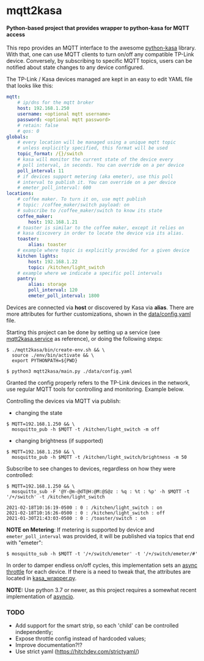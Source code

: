 # mqtt2kasa
#### Python-based project that provides wrapper to python-kasa for MQTT access

This repo provides an MQTT interface to the awesome [python-kasa](https://github.com/python-kasa/python-kasa) library.
With that, one can use MQTT clients to turn on/off any compatible TP-Link device. Conversely, by subscribing
to specific MQTT topics, users can be notified about state changes to any device configured.

The TP-Link / Kasa devices managed are kept in an easy to edit YAML file that looks like this:

```yaml
mqtt:
    # ip/dns for the mqtt broker
    host: 192.168.1.250
    username: <optional mqtt username>
    password: <optional mqtt password>
    # retain: false
    # qos: 0
globals:
    # every location will be managed using a unique mqtt topic
    # unless explicitly specified, this format will be used
    topic_format: /{}/switch
    # kasa will monitor the current state of the device every
    # poll interval, in seconds. You can override on a per device
    poll_interval: 11
    # if devices support metering (aka emeter), use this poll
    # interval to publish it. You can override on a per device
    # emeter_poll_interval: 600
locations:
    # coffee maker. To turn it on, use mqtt publish
    # topic: /coffee_maker/switch payload: on
    # subscribe to /coffee_maker/switch to know its state
    coffee_maker:
        host: 192.168.1.21
    # toaster is similar to the coffee maker, except it relies on
    # kasa discovery in order to locate the device via its alias.
    toaster:
        alias: toaster
    # example where topic is explicitly provided for a given device
    kitchen lights:
        host: 192.168.1.22
        topic: /kitchen/light_switch
    # example where we indicate a specific poll intervals
    pantry:
        alias: storage
        poll_interval: 120
        emeter_poll_interval: 1800
```

Devices are connected via **host** or discovered by Kasa via **alias**. There are more attributes
for further customizations, shown in the
[data/config.yaml](https://github.com/flavio-fernandes/mqtt2kasa/blob/main/data/config.yaml) file.

Starting this project can be done by setting up a service (see 
[mqtt2kasa.service](https://github.com/flavio-fernandes/mqtt2kasa/blob/main/mqtt2kasa/bin/mqtt2kasa.service.vagrant) as 
reference), or doing the following steps:
```shell script
$ ./mqtt2kasa/bin/create-env.sh && \
  source ./env/bin/activate && \
  export PYTHONPATH=${PWD}

$ python3 mqtt2kasa/main.py ./data/config.yaml
```

Granted the config properly refers to the TP-Link devices in the network, use regular MQTT tools for
controlling and monitoring. Example below.

Controlling the devices via MQTT via publish:
- changing the state
```shell script
$ MQTT=192.168.1.250 && \
  mosquitto_pub -h $MQTT -t /kitchen/light_switch -m off
```
- changing brightness (if supported)
```shell script
$ MQTT=192.168.1.250 && \
  mosquitto_pub -h $MQTT -t /kitchen/light_switch/brightness -m 50
```

Subscribe to see changes to devices, regardless on how they were controlled:
```shell script
$ MQTT=192.168.1.250 && \
  mosquitto_sub -F '@Y-@m-@dT@H:@M:@S@z : %q : %t : %p' -h $MQTT -t '/+/switch' -t /kitchen/light_switch

2021-02-18T10:16:19-0500 : 0 : /kitchen/light_switch : on
2021-02-18T10:16:26-0500 : 0 : /kitchen/light_switch : off
2021-01-30T21:43:03-0500 : 0 : /toaster/switch : on
```

**NOTE on Metering**: If metering is supported by device and `emeter_poll_interval` was provided, it will be published via topics that end with "emeter":

```
$ mosquitto_sub -h $MQTT -t '/+/switch/emeter' -t '/+/switch/emeter/#'
```

In order to damper endless on/off cycles, this implementation sets an 
[async throttle](https://pypi.org/project/asyncio-throttle/) for each device.
If there is a need to tweak that, the attributes are located in
[kasa_wrapper.py](https://github.com/flavio-fernandes/mqtt2kasa/blob/60e37a8e527a04eee54853d42366de314c10cefe/mqtt2kasa/kasa_wrapper.py#L30-L31).

**NOTE:** Use python 3.7 or newer, as this project requires a somewhat
recent implementation of [asyncio](https://realpython.com/async-io-python/).

### TODO

- Add support for the smart strip, so each 'child' can be controlled independently;
- Expose throttle config instead of hardcoded values;
- Improve documentation?!?
- Use strict yaml (https://hitchdev.com/strictyaml/)

